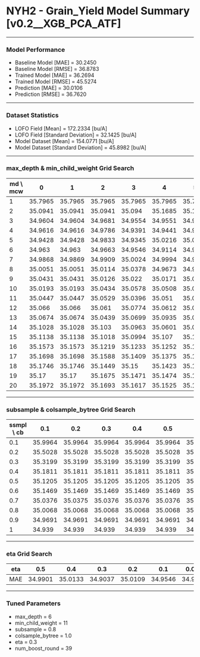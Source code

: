 # NYH2 - Grain_Yield Model Summary [v0.2__XGB_PCA_ATF]

***

### Model Performance

- Baseline Model [MAE] = 30.2450
- Baseline Model [RMSE] = 36.8783
- Trained Model [MAE] = 36.2694
- Trained Model [RMSE] = 45.5274
- Prediction [MAE] = 30.0106
- Prediction [RMSE] = 36.7620
***

### Dataset Statistics

- LOFO Field [Mean] = 172.2334 [bu/A]
- LOFO Field [Standard Deviation] = 32.1425 [bu/A]
- Model Dataset [Mean] = 154.0771 [bu/A]
- Model Dataset [Standard Deviation] = 45.8982 [bu/A]
***

### max_depth & min_child_weight Grid Search

|   md \ mcw |       0 |       1 |       2 |       3 |       4 |       5 |       6 |       7 |       8 |       9 |      10 |      11 |      12 |      13 |      14 |      15 |      16 |      17 |      18 |      19 |      20 |
|------------|---------|---------|---------|---------|---------|---------|---------|---------|---------|---------|---------|---------|---------|---------|---------|---------|---------|---------|---------|---------|---------|
|          1 | 35.7965 | 35.7965 | 35.7965 | 35.7965 | 35.7965 | 35.7965 | 35.7965 | 35.6574 | 35.7597 | 35.7597 | 35.7883 | 35.7883 | 35.7269 | 35.7269 | 35.7269 | 35.7269 | 35.7269 | 35.7192 | 35.7663 | 36.0004 | 36.0004 |
|          2 | 35.0941 | 35.0941 | 35.0941 | 35.094  | 35.1685 | 35.1685 | 35.1685 | 35.0619 | 35.0642 | 35.0641 | 35.0097 | 35.0164 | 35.0796 | 35.0875 | 35.0652 | 35.105  | 35.0918 | 35.1075 | 35.0666 | 35.1307 | 35.1885 |
|          3 | 34.9604 | 34.9604 | 34.9681 | 34.9554 | 34.9551 | 34.9429 | 34.94   | 34.9608 | 34.9632 | 34.9475 | 34.9725 | 35.0041 | 35.0341 | 34.9921 | 34.9997 | 34.9871 | 34.9821 | 35.0873 | 34.9362 | 34.9652 | 34.9963 |
|          4 | 34.9616 | 34.9616 | 34.9786 | 34.9391 | 34.9441 | 34.95   | 35.0013 | 34.9746 | 34.9544 | 35.0105 | 34.9855 | 34.9899 | 34.9802 | 34.9925 | 34.996  | 35.0282 | 35.0007 | 34.9935 | 34.9959 | 34.9463 | 34.9394 |
|          5 | 34.9428 | 34.9428 | 34.9833 | 34.9345 | 35.0216 | 35.0116 | 34.9906 | 34.9515 | 34.9662 | 34.9512 | 34.9814 | 34.9528 | 34.9166 | 34.9577 | 34.9423 | 34.9161 | 34.9399 | 34.9617 | 34.985  | 34.9613 | 34.9325 |
|          6 | 34.963  | 34.963  | 34.9663 | 34.9546 | 34.9114 | 34.9384 | 34.9512 | 34.9436 | 34.9395 | 34.9304 | 34.9062 | 34.906  | 34.9306 | 34.9488 | 34.9616 | 34.9947 | 34.9601 | 34.9565 | 35.0088 | 34.9421 | 35.009  |
|          7 | 34.9868 | 34.9869 | 34.9909 | 35.0024 | 34.9994 | 34.9972 | 34.9986 | 34.9653 | 34.9934 | 35.0003 | 34.9553 | 34.9812 | 34.9855 | 34.9897 | 34.9769 | 34.9958 | 34.9638 | 34.9167 | 34.9698 | 34.982  | 34.9465 |
|          8 | 35.0051 | 35.0051 | 35.0114 | 35.0378 | 34.9673 | 34.9814 | 34.9765 | 34.9947 | 34.9793 | 34.982  | 34.9984 | 35.0023 | 34.9937 | 34.9926 | 35.0039 | 34.9703 | 35.0041 | 34.9822 | 34.9866 | 34.9384 | 34.9758 |
|          9 | 35.0431 | 35.0431 | 35.0126 | 35.022  | 35.0171 | 35.0322 | 35.0278 | 35.0266 | 35.008  | 35.0176 | 34.9889 | 35.0128 | 35.0059 | 34.9884 | 35.0022 | 35.0266 | 34.9981 | 34.9846 | 34.9815 | 34.9656 | 34.9621 |
|         10 | 35.0193 | 35.0193 | 35.0434 | 35.0578 | 35.0508 | 35.0572 | 35.052  | 35.0325 | 35.0651 | 34.9885 | 35.0146 | 34.9987 | 35.0178 | 34.9742 | 35.0273 | 35.0034 | 34.9918 | 34.9814 | 34.9957 | 34.9832 | 34.9621 |
|         11 | 35.0447 | 35.0447 | 35.0529 | 35.0396 | 35.051  | 35.0519 | 35.0353 | 35.0447 | 35.0359 | 35.0135 | 35.0135 | 35.0061 | 35.0144 | 35.0173 | 35.0264 | 35.0017 | 34.9823 | 34.9914 | 34.9975 | 34.9634 | 34.9828 |
|         12 | 35.066  | 35.066  | 35.061  | 35.0774 | 35.0612 | 35.0791 | 35.0744 | 35.0465 | 35.0556 | 35.0369 | 35.0241 | 35.0342 | 34.9935 | 35.0083 | 34.9967 | 35.0242 | 34.996  | 34.9933 | 35.0002 | 34.9739 | 34.9945 |
|         13 | 35.0674 | 35.0674 | 35.0439 | 35.0699 | 35.0935 | 35.0912 | 35.1073 | 35.0786 | 35.0445 | 35.0192 | 35.0314 | 35.0079 | 35.0095 | 35.0204 | 35.0163 | 35.0052 | 35.0255 | 34.9837 | 34.9944 | 34.9953 | 35.003  |
|         14 | 35.1028 | 35.1028 | 35.103  | 35.0963 | 35.0601 | 35.0675 | 35.1095 | 35.0862 | 35.0801 | 35.0479 | 35.0475 | 35.03   | 35.0472 | 35.0314 | 35.0111 | 35.0263 | 35.0257 | 34.9906 | 35.0087 | 34.9865 | 35.0087 |
|         15 | 35.1138 | 35.1138 | 35.1018 | 35.0994 | 35.107  | 35.1035 | 35.1258 | 35.0927 | 35.0876 | 35.0554 | 35.0402 | 35.0371 | 35.0417 | 35.0189 | 35.036  | 35.0491 | 35.0306 | 34.9896 | 35.0135 | 34.9917 | 35.013  |
|         16 | 35.1573 | 35.1573 | 35.1219 | 35.1233 | 35.1252 | 35.1178 | 35.142  | 35.1118 | 35.0897 | 35.0842 | 35.0557 | 35.0693 | 35.0487 | 35.0353 | 35.0264 | 35.0177 | 35.0428 | 34.9887 | 34.9882 | 34.997  | 35.0228 |
|         17 | 35.1698 | 35.1698 | 35.1588 | 35.1409 | 35.1375 | 35.1466 | 35.1432 | 35.127  | 35.1081 | 35.1016 | 35.078  | 35.0489 | 35.0627 | 35.0564 | 35.0685 | 35.0556 | 35.0238 | 35.016  | 35.0128 | 35.0258 | 35.0169 |
|         18 | 35.1746 | 35.1746 | 35.1449 | 35.15   | 35.1423 | 35.1474 | 35.1489 | 35.1164 | 35.0988 | 35.0858 | 35.0902 | 35.0727 | 35.0795 | 35.0505 | 35.057  | 35.0542 | 35.0596 | 35.0087 | 35.0303 | 35.0368 | 35.0058 |
|         19 | 35.17   | 35.17   | 35.1675 | 35.1471 | 35.1474 | 35.1578 | 35.1317 | 35.1211 | 35.1175 | 35.1054 | 35.0994 | 35.0691 | 35.0815 | 35.0749 | 35.0511 | 35.0716 | 35.0424 | 35.0403 | 35.0237 | 35.0332 | 35.0057 |
|         20 | 35.1972 | 35.1972 | 35.1693 | 35.1617 | 35.1525 | 35.1559 | 35.1535 | 35.138  | 35.1257 | 35.0984 | 35.112  | 35.0912 | 35.0824 | 35.0645 | 35.0677 | 35.0659 | 35.0375 | 35.0229 | 35.0293 | 35.0269 | 35.026  |

***

### subsample & colsample_bytree Grid Search

|   ssmpl \ cb |     0.1 |     0.2 |     0.3 |     0.4 |     0.5 |     0.6 |     0.7 |     0.8 |     0.9 |     1.0 |
|--------------|---------|---------|---------|---------|---------|---------|---------|---------|---------|---------|
|          0.1 | 35.9964 | 35.9964 | 35.9964 | 35.9964 | 35.9964 | 35.9964 | 35.9964 | 35.9964 | 35.9964 | 36.0852 |
|          0.2 | 35.5028 | 35.5028 | 35.5028 | 35.5028 | 35.5028 | 35.5028 | 35.5028 | 35.5028 | 35.5028 | 35.4999 |
|          0.3 | 35.3199 | 35.3199 | 35.3199 | 35.3199 | 35.3199 | 35.3199 | 35.3199 | 35.3199 | 35.3199 | 35.2883 |
|          0.4 | 35.1811 | 35.1811 | 35.1811 | 35.1811 | 35.1811 | 35.1811 | 35.1811 | 35.1811 | 35.1811 | 35.1507 |
|          0.5 | 35.1205 | 35.1205 | 35.1205 | 35.1205 | 35.1205 | 35.1205 | 35.1205 | 35.1205 | 35.1205 | 35.1307 |
|          0.6 | 35.1469 | 35.1469 | 35.1469 | 35.1469 | 35.1469 | 35.1469 | 35.1469 | 35.1469 | 35.1469 | 35.0065 |
|          0.7 | 35.0376 | 35.0375 | 35.0376 | 35.0376 | 35.0376 | 35.0376 | 35.0376 | 35.0376 | 35.0376 | 34.9957 |
|          0.8 | 35.0068 | 35.0068 | 35.0068 | 35.0068 | 35.0068 | 35.0068 | 35.0068 | 35.0068 | 35.0068 | 34.9037 |
|          0.9 | 34.9691 | 34.9691 | 34.9691 | 34.9691 | 34.9691 | 34.9691 | 34.9691 | 34.9691 | 34.9691 | 34.992  |
|          1   | 34.939  | 34.939  | 34.939  | 34.939  | 34.939  | 34.939  | 34.939  | 34.939  | 34.939  | 34.906  |

***

### eta Grid Search

| eta   |     0.5 |     0.4 |     0.3 |     0.2 |     0.1 |   0.01 |   0.001 |
|-------|---------|---------|---------|---------|---------|--------|---------|
| MAE   | 34.9901 | 35.0133 | 34.9037 | 35.0109 | 34.9546 | 34.954 | 62.5202 |

***

### Tuned Parameters

- max_depth = 6
- min_child_weight = 11
- subsample = 0.8
- colsample_bytree = 1.0
- eta = 0.3
- num_boost_round = 39
